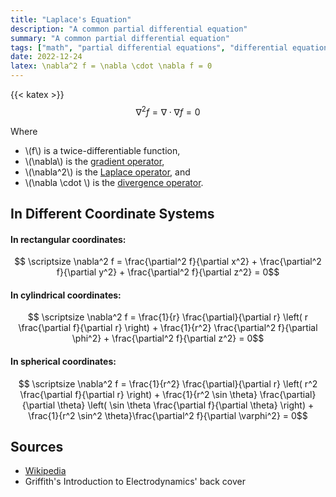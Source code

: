 ```yaml
---
title: "Laplace's Equation"
description: "A common partial differential equation"
summary: "A common partial differential equation"
tags: ["math", "partial differential equations", "differential equations", "physics"]
date: 2022-12-24
latex: \nabla^2 f = \nabla \cdot \nabla f = 0
---
```


{{< katex >}}
$$ \nabla^2 f = \nabla \cdot \nabla f = 0 $$

Where
* \\(f\\) is a twice-differentiable function,
* \\(\nabla\\) is the [gradient operator](https://en.wikipedia.org/wiki/Gradient),
* \\(\nabla^2\\) is the [Laplace operator](https://en.wikipedia.org/wiki/Laplace_operator), and
* \\(\nabla \cdot \\) is the [divergence operator](https://en.wikipedia.org/wiki/Divergence).

## In Different Coordinate Systems

#### In rectangular coordinates:

$$ \scriptsize \nabla^2 f = \frac{\partial^2 f}{\partial x^2} + \frac{\partial^2 f}{\partial y^2} + \frac{\partial^2 f}{\partial z^2} = 0$$

#### In cylindrical coordinates:
$$ \scriptsize \nabla^2 f = \frac{1}{r} \frac{\partial}{\partial r} \left( r \frac{\partial f}{\partial r} \right) + \frac{1}{r^2} \frac{\partial^2 f}{\partial \phi^2}  + \frac{\partial^2 f}{\partial z^2} = 0$$

#### In spherical coordinates:
$$ \scriptsize \nabla^2 f = \frac{1}{r^2} \frac{\partial}{\partial r} \left( r^2 \frac{\partial f}{\partial r} \right) + \frac{1}{r^2 \sin \theta} \frac{\partial}{\partial \theta} \left( \sin \theta \frac{\partial f}{\partial \theta} \right) + \frac{1}{r^2 \sin^2 \theta}\frac{\partial^2 f}{\partial \varphi^2} = 0$$

## Sources
- [Wikipedia](https://en.wikipedia.org/wiki/Laplace%27s_equation)
- Griffith's Introduction to Electrodynamics' back cover


